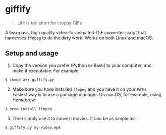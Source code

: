 # giffify

>Life is too short for crappy GIFs

A two-pass, high quality video-to-animated-GIF converter script that harnesses `ffmpeg` to do the dirty work.
Works on both Linux and macOS.

## Setup and usage

1. Copy the version you prefer (Python or Bash) to your computer, and make it executable. For example:

  ```bash
  $ chmod a+x giffify.py
  ```
2. Make sure you have installed `ffmpeg` and you have it on your `PATH`. Easiest way is to use a package manager. On macOS, for example, using [Homebrew](http://brew.sh/):

  ```bash
  $ brew install ffmpeg
  ```

3. Then simply use it to convert movies. It can be as simple as:

  ```bash
  $ giffify.py my-video.mp4
  ```
